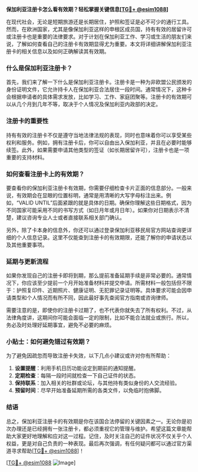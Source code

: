 **保加利亚注册卡怎么看有效期？轻松掌握关键信息[[TG💪+ @esim1088](https://t.me/s/esim1088)]**

在现代社会，无论是短期旅游还是长期居住，护照和签证是必不可少的通行工具。然而，在欧洲国家，尤其是像保加利亚这样的申根区成员国，持有有效的居留许可或注册卡也是重要的法律要求。对于计划在保加利亚工作、学习或生活的朋友们来说，了解如何查看自己的注册卡有效期显得尤为重要。本文将详细讲解保加利亚注册卡的相关信息以及如何正确解读其有效期。

### 什么是保加利亚注册卡？

首先，我们来了解一下什么是保加利亚注册卡。注册卡是一种为非欧盟公民颁发的身份证明文件，它允许持卡人在保加利亚合法居住一段时间。通常情况下，这种卡会根据申请者的具体需求发放，比如学习、工作、家庭团聚等。注册卡的有效期可以从几个月到几年不等，取决于个人情况及保加利亚内政部的决定。

### 注册卡的重要性

持有有效的注册卡不仅是遵守当地法律法规的表现，同时也意味着你可以享受某些权利和服务。例如，拥有注册卡后，你可以自由出入保加利亚，并且在必要时能够续签。此外，如果需要申请其他类型的签证（如长期居留许可），注册卡也是一项重要的支持材料。

### 如何查看注册卡上的有效期？

要查看你的保加利亚注册卡有效期，你需要仔细检查卡片正面的信息部分。一般来说，有效期会在显眼的位置标明，通常是用清晰的大写字母标注出来。例如，“VALID UNTIL”后面紧跟的就是具体的日期。确保你理解这些日期格式，因为不同国家可能采用不同的书写方式（如日月年或月日年）。如果你对日期表示不清楚，建议咨询专业人士或者直接联系相关部门确认。

另外，除了卡本身的信息外，你还可以通过登录保加利亚移民局官方网站查询更详细的个人信息记录。这里不仅能查到注册卡的有效期限，还能了解你的申请状态以及其他重要事项。

### 延期与更新流程

如果你发现自己的注册卡即将到期，那么提前准备延期手续是非常必要的。通常情况下，你应该至少提前一个月开始准备材料并提交申请。所需材料一般包括但不限于：护照复印件、近期照片、健康证明、无犯罪记录证明等。具体要求可能会因申请类型和个人情况而有所不同，因此最好事先查阅官方指南或咨询律师。

需要注意的是，即使你的注册卡过期了，也不代表你就失去了所有权利。不过，从法律角度讲，这期间你可能会面临一定的限制，比如不能合法就业或旅行。所以，务必及时处理好延期事宜，避免不必要的麻烦。

### 小贴士：如何避免错过有效期？

为了避免因疏忽而导致注册卡失效，以下几点小建议或许对你有所帮助：

1. **设置提醒**：利用手机日历功能设定到期前的通知提醒。
2. **定期检查**：每隔一段时间就检查一下自己证件的状态。
3. **保持联系**：加入相关的社群或论坛，与其他持有类似身份的人交流经验。
4. **预留时间**：尽早开始准备延期所需的各类文件，以免临时抱佛脚。

### 结语

总之，保加利亚注册卡的有效期是你在该国合法停留的关键因素之一。无论你是初次办理还是已经拥有一张注册卡，都必须重视它的管理与维护。希望这篇文章能帮助大家更好地理解和应对这一过程。记住，及时关注自己的证件状况不仅关乎个人权益，更是对自己负责的一种表现。最后再次强调，有任何疑问都可以通过官方渠道寻求帮助[[TG💪+ @esim1088](https://t.me/s/esim1088)]！

[[TG💪+ @esim1088](https://t.me/s/esim1088) ![Image](https://i.postimg.cc/4NQfJmqS/Snipaste-2025-05-13-00-14-12.png)]